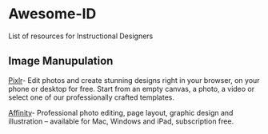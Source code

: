 # Awesome-ID
List of resources for Instructional Designers


## Image Manupulation
[Pixlr](https://pixlr.com/)- Edit photos and create stunning designs right in your browser, on your phone or desktop for free. Start from an empty canvas, a photo, a video or select one of our professionally crafted templates.


[Affinity](https://affinity.serif.com/en-us/)- Professional photo editing, page layout, graphic design and illustration – available for Mac, Windows and iPad, subscription free.
